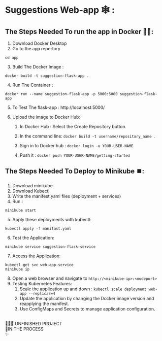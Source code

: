 # Suggestions Web-app 🕸 :

## The Steps Needed To run the app in Docker 🐋🐳:

1. Download Docker Desktop
2. Go to the app repertory
```
cd app
```
3. Build The Docker Image : 

```
docker build -t suggestion-flask-app .
```
4. Run The Container : 

```
docker run --name suggestion-flask-app -p 5000:5000 suggestion-flask-app
```
5. To Test The flask-app : http://localhost:5000/

6. Upload the image to Docker Hub:
    1. In Docker Hub : Select the Create Repository button.
    2. In the command line: ```docker build -t username/repository_name .```

    3. Sign in to Docker hub : ```docker login -u YOUR-USER-NAME```
    4. Push it  : ```docker push YOUR-USER-NAME/getting-started```


## The Steps Needed To Deploy to Minikube ⏹️:

1. Download minikube
2. Download Kubectl 
3. Write the manifest.yaml files (deployment + services)
4. Run : 
```
minikube start
```
5. Apply these deployments with kubectl:
```
kubectl apply -f manifast.yaml
```
6. Test the Application:
```
minikube service suggestion-flask-service
```
7. Access the Application:
```
kubectl get svc web-app-service
minikube ip
```
8. Open a web browser and navigate to 
```http://<minikube-ip>:<nodeport>```
9. Testing Kubernetes Features: 
    1. Scale the application up and down : ```kubectl scale deployment web-app --replicas=4 ```
    2. Update the application by changing the Docker image version and reapplying the manifest.
    3. Use ConfigMaps and Secrets to manage application configuration.



<br />
🙅🏻‍♂️ UNFINISHED PROJECT  <br />
🚩IN THE PROCESS <br />
✨ 
